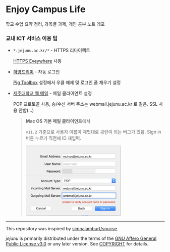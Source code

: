 # Enjoy Campus Life
학교 수업 요약 정리, 과목별 과제, 개인 공부 노트 레포

### 교내 ICT 서비스 이용 팁
- `*.jejunu.ac.kr/*` - HTTPS 리다이렉트

  [HTTPS Eveywhere](https://www.eff.org/https-everywhere) 사용

- [하영드리미](https://dreamy.jejunu.ac.kr) - 자동 로그인

  [Pig Toolbox] 설정에서 우클 해제 및 로그인 폼 채우기 설정

- [제주대학교 웹 메일](https://webmail.jejunu.ac.kr/) - 메일 클라이언트 설정

  POP 프로토콜 사용, 송/수신 서버 주소는 webmail.jejunu.ac.kr 로 같음. SSL 사용 안함(...)

  > **Mac OS 기본 메일 클라이언트**에서
  >
  > `v11.2` 기준으로 사용자 이름이 제멋대로 공란이 되는 버그가 있음. Sign in 버튼 누르기 직전에 ID 재입력.
  >
  > <img src="mail-setup.png" width="300em"/>

[Pig Toolbox]: https://chrome.google.com/webstore/detail/pig-toolbox-super-gesture/oiplkfaidhjklglajdpfehoagkmlcakh

---
This repository was inspired by [simnalamburt/snucse](https://github.com/simnalamburt/snucse).

_jejunu_ is primarily distributed under the terms of the [GNU Affero General Public License v3.0](./LICENSE) or any later version. See [COPYRIGHT](./COPYRIGHT) for details.